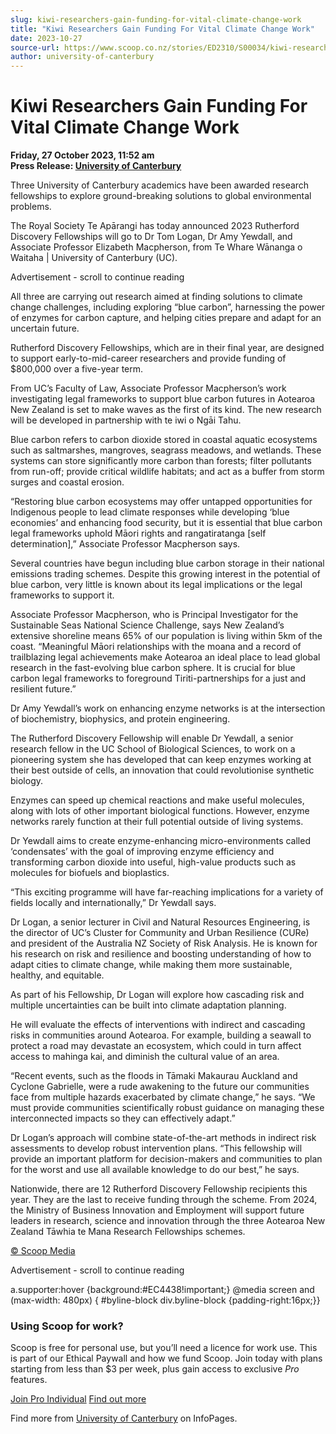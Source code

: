 ```yaml
---
slug: kiwi-researchers-gain-funding-for-vital-climate-change-work
title: "Kiwi Researchers Gain Funding For Vital Climate Change Work"
date: 2023-10-27
source-url: https://www.scoop.co.nz/stories/ED2310/S00034/kiwi-researchers-gain-funding-for-vital-climate-change-work.htm
author: university-of-canterbury
---
```

Kiwi Researchers Gain Funding For Vital Climate Change Work
===========================================================

**Friday, 27 October 2023, 11:52 am**  
**Press Release: [University of Canterbury](https://info.scoop.co.nz/University_of_Canterbury)**

Three University of Canterbury academics have been awarded research fellowships to explore ground-breaking solutions to global environmental problems.

The Royal Society Te Apārangi has today announced 2023 Rutherford Discovery Fellowships will go to Dr Tom Logan, Dr Amy Yewdall, and Associate Professor Elizabeth Macpherson, from Te Whare Wānanga o Waitaha | University of Canterbury (UC).

Advertisement - scroll to continue reading





All three are carrying out research aimed at finding solutions to climate change challenges, including exploring “blue carbon”, harnessing the power of enzymes for carbon capture, and helping cities prepare and adapt for an uncertain future.

Rutherford Discovery Fellowships, which are in their final year, are designed to support early-to-mid-career researchers and provide funding of $800,000 over a five-year term.

From UC’s Faculty of Law, Associate Professor Macpherson’s work investigating legal frameworks to support blue carbon futures in Aotearoa New Zealand is set to make waves as the first of its kind. The new research will be developed in partnership with te iwi o Ngāi Tahu.

Blue carbon refers to carbon dioxide stored in coastal aquatic ecosystems such as saltmarshes, mangroves, seagrass meadows, and wetlands. These systems can store significantly more carbon than forests; filter pollutants from run-off; provide critical wildlife habitats; and act as a buffer from storm surges and coastal erosion.

“Restoring blue carbon ecosystems may offer untapped opportunities for Indigenous people to lead climate responses while developing ‘blue economies’ and enhancing food security, but it is essential that blue carbon legal frameworks uphold Māori rights and rangatiratanga \[self determination\],” Associate Professor Macpherson says.

Several countries have begun including blue carbon storage in their national emissions trading schemes. Despite this growing interest in the potential of blue carbon, very little is known about its legal implications or the legal frameworks to support it.

Associate Professor Macpherson, who is Principal Investigator for the Sustainable Seas National Science Challenge, says New Zealand’s extensive shoreline means 65% of our population is living within 5km of the coast. “Meaningful Māori relationships with the moana and a record of trailblazing legal achievements make Aotearoa an ideal place to lead global research in the fast-evolving blue carbon sphere. It is crucial for blue carbon legal frameworks to foreground Tiriti-partnerships for a just and resilient future.”

Dr Amy Yewdall’s work on enhancing enzyme networks is at the intersection of biochemistry, biophysics, and protein engineering.

The Rutherford Discovery Fellowship will enable Dr Yewdall, a senior research fellow in the UC School of Biological Sciences, to work on a pioneering system she has developed that can keep enzymes working at their best outside of cells, an innovation that could revolutionise synthetic biology.

Enzymes can speed up chemical reactions and make useful molecules, along with lots of other important biological functions. However, enzyme networks rarely function at their full potential outside of living systems.

Dr Yewdall aims to create enzyme-enhancing micro-environments called ‘condensates’ with the goal of improving enzyme efficiency and transforming carbon dioxide into useful, high-value products such as molecules for biofuels and bioplastics.

“This exciting programme will have far-reaching implications for a variety of fields locally and internationally,” Dr Yewdall says.

Dr Logan, a senior lecturer in Civil and Natural Resources Engineering, is the director of UC’s Cluster for Community and Urban Resilience (CURe) and president of the Australia NZ Society of Risk Analysis. He is known for his research on risk and resilience and boosting understanding of how to adapt cities to climate change, while making them more sustainable, healthy, and equitable.

As part of his Fellowship, Dr Logan will explore how cascading risk and multiple uncertainties can be built into climate adaptation planning.

He will evaluate the effects of interventions with indirect and cascading risks in communities around Aotearoa. For example, building a seawall to protect a road may devastate an ecosystem, which could in turn affect access to mahinga kai, and diminish the cultural value of an area.

“Recent events, such as the floods in Tāmaki Makaurau Auckland and Cyclone Gabrielle, were a rude awakening to the future our communities face from multiple hazards exacerbated by climate change,” he says. “We must provide communities scientifically robust guidance on managing these interconnected impacts so they can effectively adapt.”

Dr Logan’s approach will combine state-of-the-art methods in indirect risk assessments to develop robust intervention plans. “This fellowship will provide an important platform for decision-makers and communities to plan for the worst and use all available knowledge to do our best,” he says.

Nationwide, there are 12 Rutherford Discovery Fellowship recipients this year. They are the last to receive funding through the scheme. From 2024, the Ministry of Business Innovation and Employment will support future leaders in research, science and innovation through the three Aotearoa New Zealand Tāwhia te Mana Research Fellowships schemes.

[© Scoop Media](http://www.scoop.co.nz/about/terms.html)  

Advertisement - scroll to continue reading



a.supporter:hover {background:#EC4438!important;} @media screen and (max-width: 480px) { #byline-block div.byline-block {padding-right:16px;}}

### Using Scoop for work?

Scoop is free for personal use, but you’ll need a licence for work use. This is part of our Ethical Paywall and how we fund Scoop. Join today with plans starting from less than $3 per week, plus gain access to exclusive _Pro_ features.  
  
[Join Pro Individual](https://pro.scoop.co.nz/Individual/?from=ProIn24) [Find out more](https://pro.scoop.co.nz/using-scoop-for-work/?from=ProIn24)

Find more from [University of Canterbury](https://info.scoop.co.nz/University_of_Canterbury) on InfoPages.